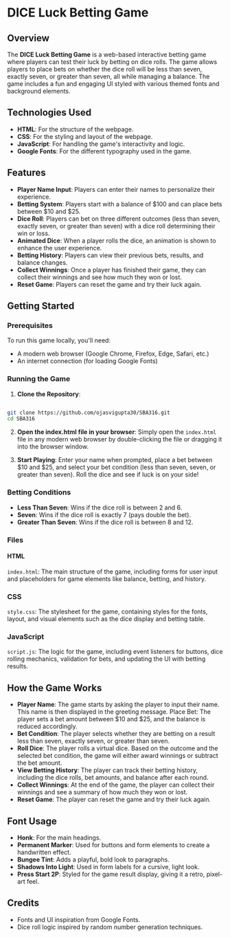 # DICE Luck Betting Game

## Overview

The **DICE Luck Betting Game** is a web-based interactive betting game where players can test their luck by betting on dice rolls. The game allows players to place bets on whether the dice roll will be less than seven, exactly seven, or greater than seven, all while managing a balance. The game includes a fun and engaging UI styled with various themed fonts and background elements.

## Technologies Used

- **HTML**: For the structure of the webpage.
- **CSS**: For the styling and layout of the webpage.
- **JavaScript**: For handling the game's interactivity and logic.
- **Google Fonts**: For the different typography used in the game.

## Features

- **Player Name Input**: Players can enter their names to personalize their experience.
- **Betting System**: Players start with a balance of $100 and can place bets between $10 and $25.
- **Dice Roll**: Players can bet on three different outcomes (less than seven, exactly seven, or greater than seven) with a dice roll determining their win or loss.
- **Animated Dice**: When a player rolls the dice, an animation is shown to enhance the user experience.
- **Betting History**: Players can view their previous bets, results, and balance changes.
- **Collect Winnings**: Once a player has finished their game, they can collect their winnings and see how much they won or lost.
- **Reset Game**: Players can reset the game and try their luck again.

## Getting Started

### Prerequisites

To run this game locally, you'll need:
- A modern web browser (Google Chrome, Firefox, Edge, Safari, etc.)
- An internet connection (for loading Google Fonts)

### Running the Game

1. **Clone the Repository**:

```bash

git clone https://github.com/ojasvigupta30/SBA316.git
cd SBA316
```

2. **Open the index.html file in your browser**: Simply open the ```index.html``` file in any modern web browser by double-clicking the file or dragging it into the browser window.

3. **Start Playing**: Enter your name when prompted, place a bet between $10 and $25, and select your bet condition (less than seven, seven, or greater than seven). Roll the dice and see if luck is on your side!

### Betting Conditions

- **Less Than Seven**: Wins if the dice roll is between 2 and 6.
- **Seven**: Wins if the dice roll is exactly 7 (pays double the bet).
- **Greater Than Seven**: Wins if the dice roll is between 8 and 12.

### Files

#### HTML
`index.html`: The main structure of the game, including forms for user input and placeholders for game elements like balance, betting, and history.
### CSS
`style.css`: The stylesheet for the game, containing styles for the fonts, layout, and visual elements such as the dice display and betting table.
### JavaScript
`script.js`: The logic for the game, including event listeners for buttons, dice rolling mechanics, validation for bets, and updating the UI with betting results.

## How the Game Works

- **Player Name**: The game starts by asking the player to input their name. This name is then displayed in the greeting message.
Place Bet: The player sets a bet amount between $10 and $25, and the balance is reduced accordingly.
- **Bet Condition**: The player selects whether they are betting on a result less than seven, exactly seven, or greater than seven.
- **Roll Dice**: The player rolls a virtual dice. Based on the outcome and the selected bet condition, the game will either award winnings or subtract the bet amount.
- **View Betting History**: The player can track their betting history, including the dice rolls, bet amounts, and balance after each round.
- **Collect Winnings**: At the end of the game, the player can collect their winnings and see a summary of how much they won or lost.
- **Reset Game**: The player can reset the game and try their luck again.

## Font Usage
- **Honk**: For the main headings.
- **Permanent Marker**: Used for buttons and form elements to create a handwritten effect.
- **Bungee Tint**: Adds a playful, bold look to paragraphs.
- **Shadows Into Light**: Used in form labels for a cursive, light look.
- **Press Start 2P**: Styled for the game result display, giving it a retro, pixel-art feel.

## Credits
- Fonts and UI inspiration from Google Fonts.
- Dice roll logic inspired by random number generation techniques.
